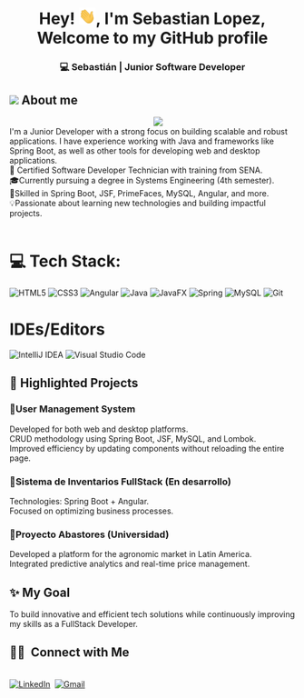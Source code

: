 <h1 align="center">Hey! <img src="https://raw.githubusercontent.com/ABSphreak/ABSphreak/master/gifs/Hi.gif" width="30px">, I'm Sebastian Lopez, Welcome to my GitHub profile</h1>

<h3 align="center">💻 Sebastián | Junior Software Developer</h3>

## <picture><img src = "https://github.com/7oSkaaa/7oSkaaa/blob/main/Images/about_me.gif?raw=true" width = 50px></picture> About me

<picture> <img align="right" src="https://github.com/7oSkaaa/7oSkaaa/blob/main/Images/Right_Side.gif?raw=true" width = 250px></picture>
<br>
I'm a Junior Developer with a strong focus on building scalable and robust applications. I have experience working with Java and frameworks like Spring Boot, as well as other tools for developing web and desktop applications.
<br>
🚀 Certified Software Developer Technician with training from SENA. <br>🎓Currently pursuing a degree in Systems Engineering (4th semester).<br>📘Skilled in Spring Boot, JSF, PrimeFaces, MySQL, Angular, and more.<br>💡Passionate about learning new technologies and building impactful projects.
<br><br>

# 💻 Tech Stack: 
![HTML5](https://img.shields.io/badge/html5-%23E34F26.svg?style=for-the-badge&logo=html5&logoColor=white) 
![CSS3](https://img.shields.io/badge/css3-%231572B6.svg?style=for-the-badge&logo=css3&logoColor=white)
![Angular](https://img.shields.io/badge/angular-%23DD0031.svg?style=for-the-badge&logo=angular&logoColor=white)
![Java](https://img.shields.io/badge/java-%23ED8B00.svg?style=for-the-badge&logo=openjdk&logoColor=white) 
![JavaFX](https://img.shields.io/badge/javafx-%23FF0000.svg?style=for-the-badge&logo=javafx&logoColor=white)
![Spring](https://img.shields.io/badge/spring-%236DB33F.svg?style=for-the-badge&logo=spring&logoColor=white) 
![MySQL](https://img.shields.io/badge/mysql-4479A1.svg?style=for-the-badge&logo=mysql&logoColor=white)
![Git](https://img.shields.io/badge/-Git-black?style=flat&logo=git&link=https://github.com/BRdhanani) 
<br>
# IDEs/Editors
![IntelliJ IDEA](https://img.shields.io/badge/IntelliJIDEA-000000.svg?style=for-the-badge&logo=intellij-idea&logoColor=white)
![Visual Studio Code](https://img.shields.io/badge/Visual%20Studio%20Code-0078d7.svg?style=for-the-badge&logo=visual-studio-code&logoColor=white)

## 🌟 Highlighted Projects
<h3>📇User Management System</h3>
  Developed for both web and desktop platforms.<br>
  CRUD methodology using Spring Boot, JSF, MySQL, and Lombok.<br>
  Improved efficiency by updating components without reloading the entire page.

<h3>📂Sistema de Inventarios FullStack (En desarrollo)</h3>
Technologies: Spring Boot + Angular.<br>
Focused on optimizing business processes.

<h3>🌾Proyecto Abastores (Universidad) </h3>
Developed a platform for the agronomic market in Latin America.<br>
Integrated predictive analytics and real-time price management.

## ✨ My Goal
To build innovative and efficient tech solutions while continuously improving my skills as a FullStack Developer.

## 🤝🏻 &nbsp;Connect with Me 
<br>
<a href="https://www.linkedin.com/in/sebastián-lópez-304179282/"><img src="https://img.shields.io/badge/linkedin-%230077B5.svg?&style=for-the-badge&logo=linkedin&logoColor=white" alt="LinkedIn" /></a>&nbsp;
<a href="mailto:juanselopezhernandez@gmail.com?subject=Quiero contactarte%20"><img src="https://img.shields.io/badge/gmail-%23D14836.svg?&style=for-the-badge&logo=gmail&logoColor=white" alt="Gmail"/></a>&nbsp;


